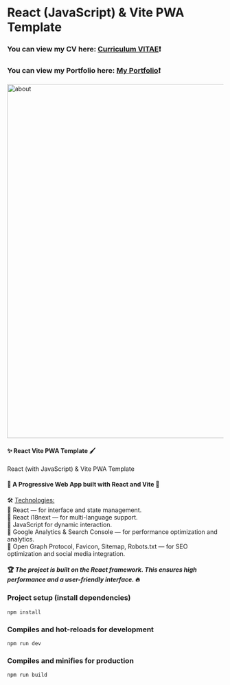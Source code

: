 # React (JavaScript) & Vite PWA Template #
### You can view my CV here: [Curriculum VITAE](https://zorger27.github.io)❗️ ###
### You can view my Portfolio here: [My Portfolio](https://Zorin.Expert)❗️ ###

<img width="1446" height="825" alt="about" src="https://github.com/user-attachments/assets/32eee396-af68-4b5f-8afe-2d56cc5d9f50" />

#### ✨ React Vite PWA Template 🖌️ ####

React (with JavaScript) & Vite PWA Template

#### 👑 A Progressive Web App built with React and Vite 🎨 ####

🛠️ <ins>Technologies:</ins><br>
🔹 React — for interface and state management.<br>
🔹 React i18next — for multi-language support.<br>
🔸 JavaScript for dynamic interaction.<br>
🔸 Google Analytics & Search Console — for performance optimization and analytics.<br>
🔸 Open Graph Protocol, Favicon, Sitemap, Robots.txt — for SEO optimization and social media integration.

#### 🏆 *The project is built on the React framework. This ensures high performance and a user-friendly interface.* 🔥 ####

### Project setup (install dependencies)
```
npm install
```

### Compiles and hot-reloads for development
```
npm run dev
```

### Compiles and minifies for production
```
npm run build
```
